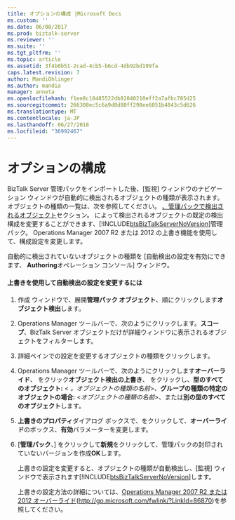 ```yaml
---
title: オプションの構成 |Microsoft Docs
ms.custom: ''
ms.date: 06/08/2017
ms.prod: biztalk-server
ms.reviewer: ''
ms.suite: ''
ms.tgt_pltfrm: ''
ms.topic: article
ms.assetid: 3f4b0b51-2cad-4cb5-b6cd-4db92bd199fa
caps.latest.revision: 7
author: MandiOhlinger
ms.author: mandia
manager: anneta
ms.openlocfilehash: f1ee8c10485522db82040210eff2a7afbc785d25
ms.sourcegitcommit: 266308ec5c6a9d8d80ff298ee6051b4843c5d626
ms.translationtype: MT
ms.contentlocale: ja-JP
ms.lasthandoff: 06/27/2018
ms.locfileid: "36992467"
---
```

# <a name="optional-configurations"></a>オプションの構成
BizTalk Server 管理パックをインポートした後、[監視] ウィンドウのナビゲーション ウィンドウが自動的に検出されるオブジェクトの種類が表示されます。 オブジェクトの種類の一覧は、次を参照してください。 [、管理パックで検出されるオブジェクト](../technical-guides/objects-the-management-pack-discovers.md)セクション。 によって検出されるオブジェクトの既定の検出構成を変更することができます、[!INCLUDE[btsBizTalkServerNoVersion](../includes/btsbiztalkservernoversion-md.md)]管理パック。 Operations Manager 2007 R2 または 2012 の上書き機能を使用して、構成設定を変更します。  
  
 自動的に検出されていないオブジェクトの種類を [自動検出の設定を有効にできます、 **Authoring**オペレーション コンソール] ウィンドウ。  
  
#### <a name="to-use-an-override-to-change-the-setting-for-automatic-discovery"></a>上書きを使用して自動検出の設定を変更するには  
  
1. 作成 ウィンドウで、展開**管理パック オブジェクト**、順にクリックします**オブジェクト検出**します。  
  
2. Operations Manager ツールバーで、次のようにクリックします。**スコープ**、BizTalk Server オブジェクトだけが詳細ウィンドウに表示されるオブジェクトをフィルターします。  
  
3. 詳細ペインでの設定を変更するオブジェクトの種類をクリックします。  
  
4. Operations Manager ツールバーで、次のようにクリックします**オーバーライド**、 をクリック**オブジェクト検出の上書き**、 をクリックし、**型のすべてのオブジェクト:** \<  *。オブジェクトの種類の名前*\>、**グループの種類の特定のオブジェクトの場合:** \<*オブジェクトの種類の名前*\>、または**別の型のすべてのオブジェクト**します。  
  
5. **上書きのプロパティ**ダイアログ ボックスで、をクリックして、**オーバーライド**のボックス、**有効**パラメーターを変更します。  
  
6. [**管理パック**、] をクリックして**新規**をクリックして、管理パックの封印されていないバージョンを作成**OK**します。  
  
   上書きの設定を変更すると、オブジェクトの種類が自動検出し、[監視] ウィンドウで表示されます[!INCLUDE[btsBizTalkServerNoVersion](../includes/btsbiztalkservernoversion-md.md)]します。  
  
   上書きの設定方法の詳細については、[Operations Manager 2007 R2 または 2012 オーバーライド](http://go.microsoft.com/fwlink/?LinkId=86870)(http://go.microsoft.com/fwlink/?LinkId=86870)を参照してください。